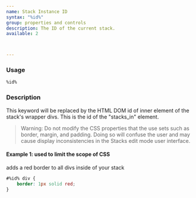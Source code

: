 ```yaml
---
name: Stack Instance ID
syntax: "%id%"
group: properties and controls
description: The ID of the current stack.
available: 2



---
```




### Usage

```html
%id%
```


### Description

This keyword will be replaced by the HTML DOM id of inner element of the stack's wrapper divs. This is the id of the "stacks_in" element.

> Warning: Do not modify the CSS properties that the use sets such as border, margin, and padding. Doing so will confuse the user and may cause display inconsistencies in the Stacks edit mode user interface.


#### Example 1: used to limit the scope of CSS
adds a red border to all divs inside of your stack

```css
#%id% div {
    border: 1px solid red;
}
```

